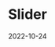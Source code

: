 --- 
title: Slider
date: 2022-10-24

type: landing

sections:
  - block: slider
    content:
      title: slider
      text: |-
---